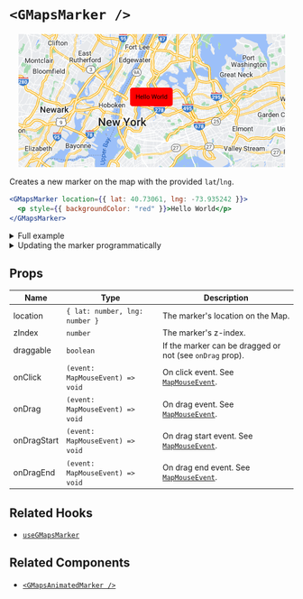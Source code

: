 # `<GMapsMarker />`

<p align="center"><img src="/docs/assets/marker.png" /></p>

Creates a new marker on the map with the provided `lat`/`lng`.

```jsx
<GMapsMarker location={{ lat: 40.73061, lng: -73.935242 }}>
  <p style={{ backgroundColor: "red" }}>Hello World</p>
</GMapsMarker>
```

<details>
<summary>Full example</summary>

```jsx
const location = { lat: 40.73061, lng: -73.935242 };

function MyMap() {
  return (
    <div style={{ height: "100vh" }}>
      <GMaps center={location} zoom={12}>
        <GMapsMarker location={location}>
          <p style={{ backgroundColor: "red" }}>Hello World</p>
        </GMapsMarker>
      </GMaps>
    </div>
  );
}
```

</details>

<details>
<summary>Updating the marker programmatically</summary>

```jsx
const location = { lat: 40.73061, lng: -73.935242 };

function App() {
  const marker = useGMapsMarker();

  const updateMarkerLocation = () => {
    // random new lat/lng near the base `location`
    const newLocation = {
      lat: location.lat + Math.random() * 0.08,
      lng: location.lng + Math.random() * 0.08,
    };

    marker.current?.update({ location: newLocation });
  };

  return (
    <div style={{ height: "100vh" }}>
      <button type="button" onClick={updateMarkerLocation}>
        update marker location
      </button>

      <GMaps center={location} zoom={12}>
        <GMapsMarker ref={marker} location={location}>
          <p style={{ backgroundColor: "red" }}>Hello World</p>
        </GMapsMarker>
      </GMaps>
    </div>
  );
}
```

</details>

## Props

| Name        | Type                             | Description                                                                                                                          |
| ----------- | -------------------------------- | ------------------------------------------------------------------------------------------------------------------------------------ |
| location    | `{ lat: number, lng: number }`   | The marker's location on the Map.                                                                                                    |
| zIndex      | `number`                         | The marker's z-index.                                                                                                                |
| draggable   | `boolean`                        | If the marker can be dragged or not (see `onDrag` prop).                                                                             |
| onClick     | `(event: MapMouseEvent) => void` | On click event. See [`MapMouseEvent`](https://developers.google.com/maps/documentation/javascript/reference/map#MapMouseEvent).      |
| onDrag      | `(event: MapMouseEvent) => void` | On drag event. See [`MapMouseEvent`](https://developers.google.com/maps/documentation/javascript/reference/map#MapMouseEvent).       |
| onDragStart | `(event: MapMouseEvent) => void` | On drag start event. See [`MapMouseEvent`](https://developers.google.com/maps/documentation/javascript/reference/map#MapMouseEvent). |
| onDragEnd   | `(event: MapMouseEvent) => void` | On drag end event. See [`MapMouseEvent`](https://developers.google.com/maps/documentation/javascript/reference/map#MapMouseEvent).   |

## Related Hooks

- [`useGMapsMarker`](/docs/hooks/use-gmaps-marker.md)

## Related Components

- [`<GMapsAnimatedMarker />`](/docs/components/gmaps-animated-marker.md)
